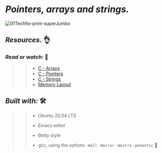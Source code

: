# **_Pointers, arrays and strings._**



![01Techfix-print-superJumbo](https://user-images.githubusercontent.com/85587286/160744607-5ece84c2-84fe-4f57-b117-604173f9c960.gif)


## **_Resources._** 👌

### **_Read or watch:_**  📑

>> * [C - Arrays](https://intranet.hbtn.io/rltoken/JDzn5TfvFN41WKKvjOfvTg)
>> * [C - Pointers](https://intranet.hbtn.io/rltoken/9CA1cUi3AxHOszdncsKC7g)
>> * [C - Strings](https://intranet.hbtn.io/rltoken/VBdJIrssmpg5YLOfoGTVnA)
>> * [Memory Layout](https://intranet.hbtn.io/rltoken/XCdri62uArXHsZev8zHhnA)
    
    
## **_Built with:_**  🛠️

>> * Ubuntu 20.04 LTS
>> 
>> * Emacs editor
>> 
>> * Betty style
>> 
>> * gcc, using the options `-Wall` `-Werror` `-Wextra` `-pedantic` 🏁
